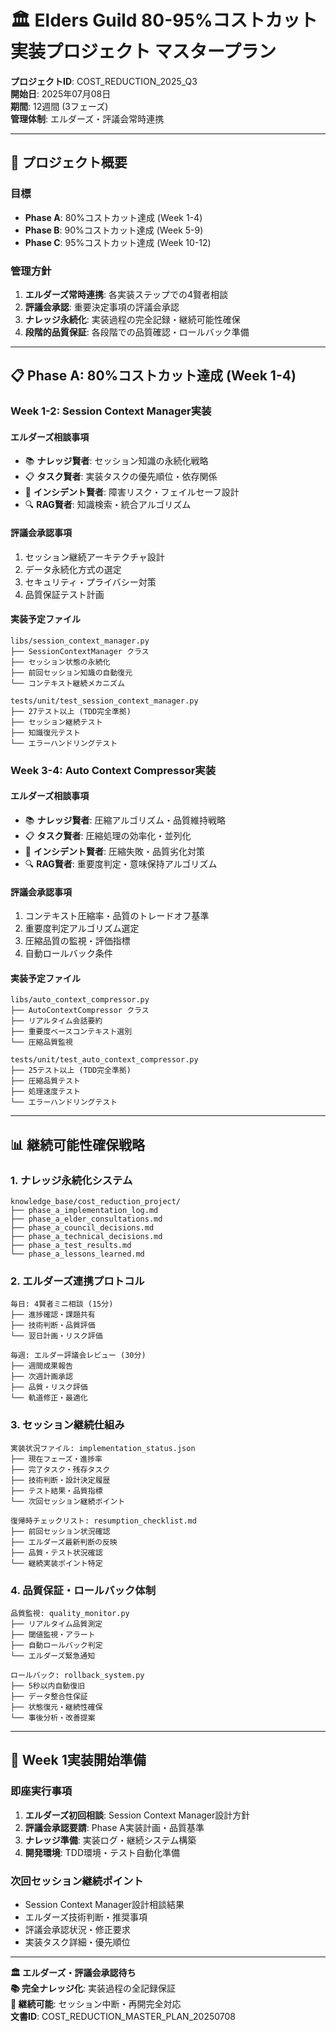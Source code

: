# 🏛️ Elders Guild 80-95%コストカット実装プロジェクト マスタープラン

**プロジェクトID**: COST_REDUCTION_2025_Q3  
**開始日**: 2025年07月08日  
**期間**: 12週間 (3フェーズ)  
**管理体制**: エルダーズ・評議会常時連携  

---

## 🎯 **プロジェクト概要**

### **目標**
- **Phase A**: 80%コストカット達成 (Week 1-4)
- **Phase B**: 90%コストカット達成 (Week 5-9)  
- **Phase C**: 95%コストカット達成 (Week 10-12)

### **管理方針**
1. **エルダーズ常時連携**: 各実装ステップでの4賢者相談
2. **評議会承認**: 重要決定事項の評議会承認
3. **ナレッジ永続化**: 実装過程の完全記録・継続可能性確保
4. **段階的品質保証**: 各段階での品質確認・ロールバック準備

---

## 📋 **Phase A: 80%コストカット達成 (Week 1-4)**

### **Week 1-2: Session Context Manager実装**

#### **エルダーズ相談事項**
- 📚 **ナレッジ賢者**: セッション知識の永続化戦略
- 📋 **タスク賢者**: 実装タスクの優先順位・依存関係
- 🚨 **インシデント賢者**: 障害リスク・フェイルセーフ設計
- 🔍 **RAG賢者**: 知識検索・統合アルゴリズム

#### **評議会承認事項**
1. セッション継続アーキテクチャ設計
2. データ永続化方式の選定
3. セキュリティ・プライバシー対策
4. 品質保証テスト計画

#### **実装予定ファイル**
```
libs/session_context_manager.py
├── SessionContextManager クラス
├── セッション状態の永続化
├── 前回セッション知識の自動復元
└── コンテキスト継続メカニズム

tests/unit/test_session_context_manager.py
├── 27テスト以上 (TDD完全準拠)
├── セッション継続テスト
├── 知識復元テスト
└── エラーハンドリングテスト
```

### **Week 3-4: Auto Context Compressor実装**

#### **エルダーズ相談事項**
- 📚 **ナレッジ賢者**: 圧縮アルゴリズム・品質維持戦略
- 📋 **タスク賢者**: 圧縮処理の効率化・並列化
- 🚨 **インシデント賢者**: 圧縮失敗・品質劣化対策
- 🔍 **RAG賢者**: 重要度判定・意味保持アルゴリズム

#### **評議会承認事項**
1. コンテキスト圧縮率・品質のトレードオフ基準
2. 重要度判定アルゴリズム選定
3. 圧縮品質の監視・評価指標
4. 自動ロールバック条件

#### **実装予定ファイル**
```
libs/auto_context_compressor.py
├── AutoContextCompressor クラス
├── リアルタイム会話要約
├── 重要度ベースコンテキスト選別
└── 圧縮品質監視

tests/unit/test_auto_context_compressor.py
├── 25テスト以上 (TDD完全準拠)
├── 圧縮品質テスト
├── 処理速度テスト
└── エラーハンドリングテスト
```

---

## 📊 **継続可能性確保戦略**

### **1. ナレッジ永続化システム**
```
knowledge_base/cost_reduction_project/
├── phase_a_implementation_log.md
├── phase_a_elder_consultations.md
├── phase_a_council_decisions.md
├── phase_a_technical_decisions.md
├── phase_a_test_results.md
└── phase_a_lessons_learned.md
```

### **2. エルダーズ連携プロトコル**
```
毎日: 4賢者ミニ相談 (15分)
├── 進捗確認・課題共有
├── 技術判断・品質評価
└── 翌日計画・リスク評価

毎週: エルダー評議会レビュー (30分)
├── 週間成果報告
├── 次週計画承認
├── 品質・リスク評価
└── 軌道修正・最適化
```

### **3. セッション継続仕組み**
```
実装状況ファイル: implementation_status.json
├── 現在フェーズ・進捗率
├── 完了タスク・残存タスク
├── 技術判断・設計決定履歴
├── テスト結果・品質指標
└── 次回セッション継続ポイント

復帰時チェックリスト: resumption_checklist.md
├── 前回セッション状況確認
├── エルダーズ最新判断の反映
├── 品質・テスト状況確認
└── 継続実装ポイント特定
```

### **4. 品質保証・ロールバック体制**
```
品質監視: quality_monitor.py
├── リアルタイム品質測定
├── 閾値監視・アラート
├── 自動ロールバック判定
└── エルダーズ緊急通知

ロールバック: rollback_system.py
├── 5秒以内自動復旧
├── データ整合性保証
├── 状態復元・継続性確保
└── 事後分析・改善提案
```

---

## 🚀 **Week 1実装開始準備**

### **即座実行事項**
1. **エルダーズ初回相談**: Session Context Manager設計方針
2. **評議会承認要請**: Phase A実装計画・品質基準
3. **ナレッジ準備**: 実装ログ・継続システム構築
4. **開発環境**: TDD環境・テスト自動化準備

### **次回セッション継続ポイント**
- Session Context Manager設計相談結果
- エルダーズ技術判断・推奨事項
- 評議会承認状況・修正要求
- 実装タスク詳細・優先順位

---

**🏛️ エルダーズ・評議会承認待ち**  
**📚 完全ナレッジ化**: 実装過程の全記録保証  
**🔄 継続可能**: セッション中断・再開完全対応  
**文書ID**: COST_REDUCTION_MASTER_PLAN_20250708